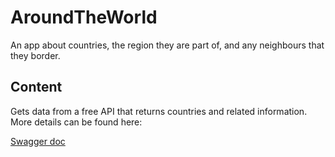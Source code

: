 # AroundTheWorld
An app about countries, the region they are part of, and any neighbours that they border.

## Content
Gets data from a free API that returns countries and related information. More details can be found here:

[Swagger doc](https://date.nager.at/swagger/index.html)

